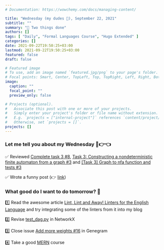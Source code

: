 ```yaml
---
# Documentation: https://wowchemy.com/docs/managing-content/

title: "Wednesday (my dudes 🐸), September 22, 2021"
subtitle: ""
summary: "🚀 Two things done"
authors: []
tags: [ "Daily", "Formal Languages Course", "Hugo Extended" ]
categories: []
date: 2021-09-22T19:50:25+03:00
lastmod: 2021-09-22T19:50:25+03:00
featured: false
draft: false

# Featured image
# To use, add an image named `featured.jpg/png` to your page's folder.
# Focal points: Smart, Center, TopLeft, Top, TopRight, Left, Right, BottomLeft, Bottom, BottomRight.
image:
  caption: ""
  focal_point: ""
  preview_only: false

# Projects (optional).
#   Associate this post with one or more of your projects.
#   Simply enter your project's folder or file name without extension.
#   E.g. `projects = ["internal-project"]` references `content/project/deep-learning/index.md`.
#   Otherwise, set `projects = []`.
projects: []
---
```


### Let me tell you about my Wednesday 🥺👉👈

✅ Reviewed
[Complete task 3 #8](https://github.com/Krekep/formal-lang-course/pull/8),
[Task 3: Constructing a nondeterministic finite automaton from a graph #3](https://github.com/vladislav-miroshnikov/formal-lang-course/pull/3)
and [[Task 3] Graph to nfa function and tests #3](https://github.com/bozhnyukAlex/formal-lang-course/pull/3)

✅ Wrote a funny post (👉 [link](https://vdshk.me/post/how-to-install-hugo-extended-on-ubuntu-20-04/))

### What good do I want to do tomorrow? 🤔

1️⃣ Read the awesome article
[Lint, Lint and Away! Linters for the English Language](https://hackernoon.com/lint-lint-and-away-linters-for-the-english-language-70f4b22cc73c)
and try integrating some of the linters from it into my blog

2️⃣ Revise
[test_dag.py](https://github.com/networkx/networkx/blob/main/networkx/algorithms/tests/test_dag.py)
in NetworkX

3️⃣ Close issue
[Add more weights #16](https://github.com/JetBrains-Research/Genegram/issues/16)
in Genegram

4️⃣ Take a good
[MERN](https://en.wikipedia.org/wiki/MEAN_(solution_stack)#See_also)
course
